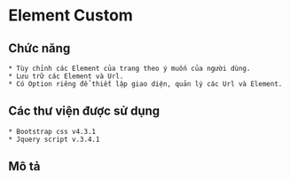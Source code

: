 # Element Custom <h2>
## Chức năng
	* Tùy chỉnh các Element của trang theo ý muốn của người dùng.
	* Lưu trữ các Element và Url.
	* Có Option riêng để thiết lập giao diện, quản lý các Url và Element.
## Các thư viện được sử dụng
	* Bootstrap css v4.3.1
	* Jquery script v.3.4.1
## Mô tả